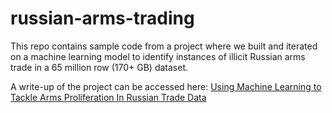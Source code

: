 # russian-arms-trading
This repo contains sample code from a project where we built and iterated on a machine learning model to identify instances of illicit Russian arms trade in a 65 million row (170+ GB) dataset. 

A write-up of the project can be accessed here: [Using Machine Learning to Tackle Arms Proliferation In Russian Trade Data](https://towardsdatascience.com/using-machine-learning-to-tackle-arms-proliferation-in-russian-trade-data-e457f44002c0)
